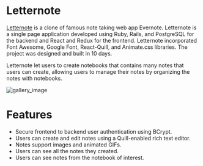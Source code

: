 # Letternote

[Letternote](https://letter-note.herokuapp.com/) is a clone of famous note taking web app Evernote. Letternote is a single page application developed using Ruby, Rails, and PostgreSQL for the backend and React and Redux for the frontend. Letternote incorporated Font Awesome, Google Font, React-Quill, and Animate.css libraries. The project was designed and built in 10 days.

Letternote let users to create notebooks that contains many notes that users can create, allowing users to manage their notes by organizing the notes with notebooks. 

![gallery_image](https://raw.githubusercontent.com/marklee9/LetterNote/master/docs/images/readme/home.png)

# Features

  * Secure frontend to backend user authentication using BCrypt.
  * Users can create and edit notes using a Quill-enabled rich text editor.
  * Notes support images and animated GIFs.
  * Users can see all the notes they created.
  * Users can see notes from the notebook of interest.